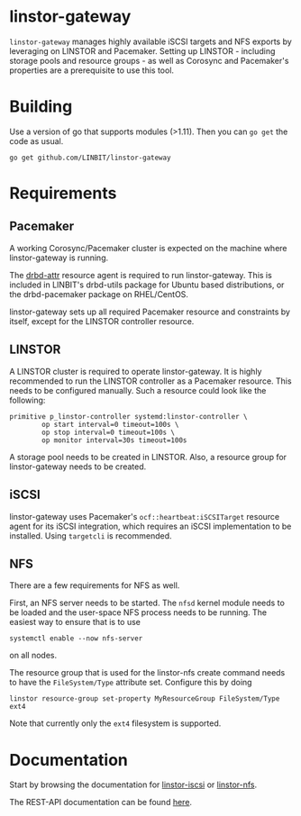 # linstor-gateway

`linstor-gateway` manages highly available iSCSI targets and NFS exports by leveraging on LINSTOR
and Pacemaker. Setting up LINSTOR - including storage pools and resource groups -
as well as Corosync and Pacemaker's properties are a prerequisite to use this tool.

# Building
Use a version of go that supports modules (>1.11). Then you can `go get` the code as usual.

```
go get github.com/LINBIT/linstor-gateway
```

# Requirements

## Pacemaker

A working Corosync/Pacemaker cluster is expected on the machine where linstor-gateway
is running.

The [drbd-attr](https://github.com/LINBIT/drbd-utils/blob/master/scripts/drbd-attr)
resource agent is required to run linstor-gateway. This is included in LINBIT's
drbd-utils package for Ubuntu based distributions, or the drbd-pacemaker package
on RHEL/CentOS.

linstor-gateway sets up all required Pacemaker resource and constraints by itself,
except for the LINSTOR controller resource.

## LINSTOR

A LINSTOR cluster is required to operate linstor-gateway. It is highly recommended
to run the LINSTOR controller as a Pacemaker resource. This needs to be configured
manually. Such a resource could look like the following:

```
primitive p_linstor-controller systemd:linstor-controller \
        op start interval=0 timeout=100s \
        op stop interval=0 timeout=100s \
        op monitor interval=30s timeout=100s
```

A storage pool needs to be created in LINSTOR. Also, a resource group for linstor-gateway
needs to be created.

## iSCSI

linstor-gateway uses Pacemaker's `ocf::heartbeat:iSCSITarget` resource agent for
its iSCSI integration, which requires an iSCSI implementation to be installed.
Using `targetcli` is recommended.

## NFS

There are a few requirements for NFS as well.

First, an NFS server needs to be started. The `nfsd` kernel module needs to be
loaded and the user-space NFS process needs to be running. The easiest way to
ensure that is to use

```
systemctl enable --now nfs-server
```

on all nodes.

The resource group that is used for the linstor-nfs create command needs to have
the `FileSystem/Type` attribute set. Configure this by doing
```
linstor resource-group set-property MyResourceGroup FileSystem/Type ext4
```

Note that currently only the `ext4` filesystem is supported.

# Documentation
Start by browsing the documentation for [linstor-iscsi](./docs/md/linstor-iscsi.md)
or [linstor-nfs](./docs/md/linstor-nfs.md).

The REST-API documentation can be found [here](https://app.swaggerhub.com/apis-docs/Linstor/linstor-gateway/).
